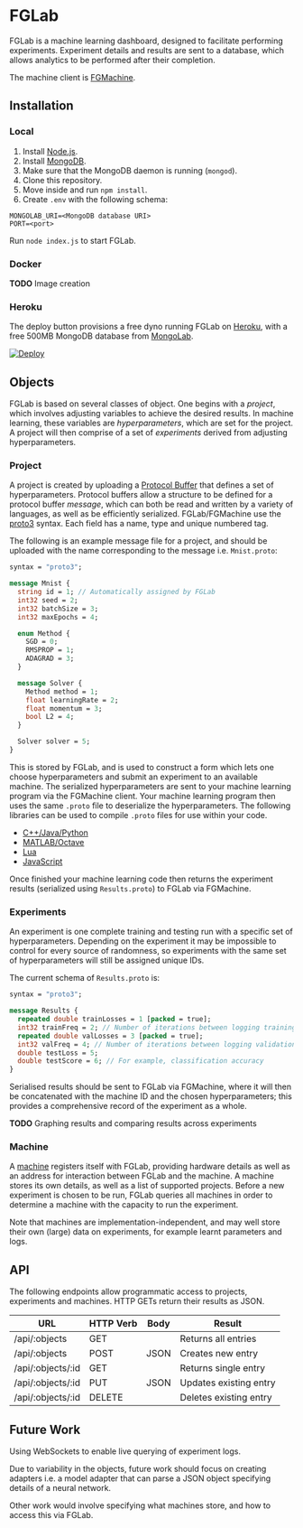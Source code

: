 # FGLab

FGLab is a machine learning dashboard, designed to facilitate performing experiments. Experiment details and results are sent to a database, which allows analytics to be performed after their completion.

The machine client is [FGMachine](https://github.com/Kaixhin/FGMachine).

## Installation

### Local

1. Install [Node.js](https://nodejs.org/).
1. Install [MongoDB](https://www.mongodb.org/).
1. Make sure that the MongoDB daemon is running (`mongod`).
1. Clone this repository.
1. Move inside and run `npm install`.
1. Create `.env` with the following schema:

```
MONGOLAB_URI=<MongoDB database URI>
PORT=<port>
```

Run `node index.js` to start FGLab.

### Docker

**TODO** Image creation

### Heroku

The deploy button provisions a free dyno running FGLab on [Heroku](https://www.heroku.com), with a free 500MB MongoDB database from [MongoLab](https://mongolab.com/).

[![Deploy](https://www.herokucdn.com/deploy/button.png)](https://heroku.com/deploy)

## Objects

FGLab is based on several classes of object. One begins with a *project*, which involves adjusting variables to achieve the desired results. In machine learning, these variables are *hyperparameters*, which are set for the project. A project will then comprise of a set of *experiments* derived from adjusting hyperparameters.

### Project

A project is created by uploading a [Protocol Buffer](https://developers.google.com/protocol-buffers/) that defines a set of hyperparameters. Protocol buffers allow a structure to be defined for a protocol buffer *message*, which can both be read and written by a variety of languages, as well as be efficiently serialized. FGLab/FGMachine use the [proto3](https://developers.google.com/protocol-buffers/docs/proto3) syntax. Each field has a name, type and unique numbered tag.

The following is an example message file for a project, and should be uploaded with the name corresponding to the message i.e. `Mnist.proto`:

```protobuf
syntax = "proto3";

message Mnist {
  string id = 1; // Automatically assigned by FGLab
  int32 seed = 2;
  int32 batchSize = 3;
  int32 maxEpochs = 4;

  enum Method {
    SGD = 0;
    RMSPROP = 1;
    ADAGRAD = 3;
  }

  message Solver {
    Method method = 1;
    float learningRate = 2;
    float momentum = 3;
    bool L2 = 4;
  }

  Solver solver = 5;
}
```

This is stored by FGLab, and is used to construct a form which lets one choose hyperparameters and submit an experiment to an available machine. The serialized hyperparameters are sent to 
your machine learning program via the FGMachine client. Your machine learning program then uses the same `.proto` file to deserialize the hyperparameters. The following libraries can be used to compile `.proto` files for use within your code.

- [C++/Java/Python](https://github.com/google/protobuf)
- [MATLAB/Octave](https://github.com/elap/protobuf-matlab)
- [Lua](https://github.com/starwing/lua-protobuf)
- [JavaScript](https://github.com/dcodeIO/ProtoBuf.js)

Once finished your machine learning code then returns the experiment results (serialized using `Results.proto`) to FGLab via FGMachine.

### Experiments

An experiment is one complete training and testing run with a specific set of hyperparameters. Depending on the experiment it may be impossible to control for every source of randomness, so experiments with the same set of hyperparameters will still be assigned unique IDs.

The current schema of `Results.proto` is:

```protobuf
syntax = "proto3";

message Results {
  repeated double trainLosses = 1 [packed = true];
  int32 trainFreq = 2; // Number of iterations between logging training loss
  repeated double valLosses = 3 [packed = true];
  int32 valFreq = 4; // Number of iterations between logging validation loss
  double testLoss = 5;
  double testScore = 6; // For example, classification accuracy
}
```

Serialised results should be sent to FGLab via FGMachine, where it will then be concatenated with the machine ID and the chosen hyperparameters; this provides a comprehensive record of the experiment as a whole.

**TODO** Graphing results and comparing results across experiments

### Machine

A [machine](https://github.com/Kaixhin/FGMachine) registers itself with FGLab, providing hardware details as well as an address for interaction between FGLab and the machine. A machine stores its own details, as well as a list of supported projects. Before a new experiment is chosen to be run, FGLab queries all machines in order to determine a machine with the capacity to run the experiment.

Note that machines are implementation-independent, and may well store their own (large) data on experiments, for example learnt parameters and logs.

## API

The following endpoints allow programmatic access to projects, experiments and machines. HTTP GETs return their results as JSON.

| URL               | HTTP Verb | Body | Result                 |
|-------------------|-----------|------|------------------------|
| /api/:objects     | GET       |      | Returns all entries    |
| /api/:objects     | POST      | JSON | Creates new entry      |
| /api/:objects/:id | GET       |      | Returns single entry   |
| /api/:objects/:id | PUT       | JSON | Updates existing entry |
| /api/:objects/:id | DELETE    |      | Deletes existing entry |

## Future Work

Using WebSockets to enable live querying of experiment logs.

Due to variability in the objects, future work should focus on creating adapters i.e. a model adapter that can parse a JSON object specifying details of a neural network.

Other work would involve specifying what machines store, and how to access this via FGLab.
